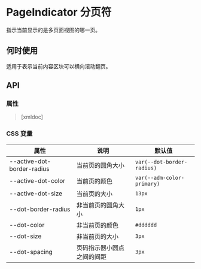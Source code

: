# PageIndicator 分页符

指示当前显示的是多页面视图的哪一页。

## 何时使用

适用于表示当前内容区块可以横向滚动翻页。

<code-demo Src="Demos/Components/PageIndicator/Demos/Demo1"></code-demo>

## API

### 属性

> [xmldoc]

### CSS 变量

| 属性 | 说明 | 默认值 |
| --- | --- | --- |
| --active-dot-border-radius | 当前页的圆角大小 | `var(--dot-border-radius)` |
| --active-dot-color | 当前页的颜色 | `var(--adm-color-primary)` |
| --active-dot-size | 当前页的大小 | `13px` |
| --dot-border-radius | 非当前页的圆角大小 | `1px` |
| --dot-color | 非当前页的颜色 | `#dddddd` |
| --dot-size | 非当前页的大小 | `3px` |
| --dot-spacing | 页码指示器小圆点之间的间距 | `3px` |

